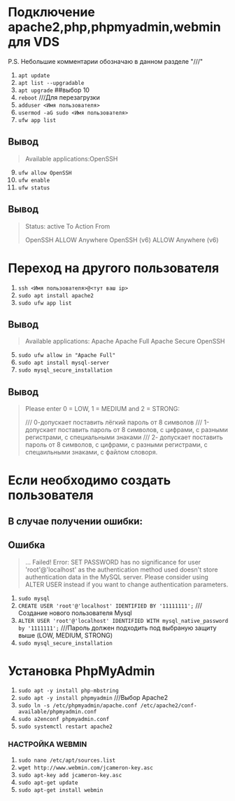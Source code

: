 # Подключение apache2,php,phpmyadmin,webmin для VDS
P.S. Небольшие комментарии обозначаю в данном разделе "///"

1) `apt update`
2) `apt list --upgradable`
3) `apt upgrade` ##выбор 10
4) `reboot`  ///Для перезагрузки
5) `adduser <Имя пользователя>`
6) `usermod -aG sudo <Имя пользователя>`
7) `ufw app list` 

## Вывод

> Available applications:OpenSSH 

9) `ufw allow OpenSSH`
10) `ufw enable`
11) `ufw status`

## Вывод

>Status: active
>To               Action   From
>
>OpenSSH          ALLOW    Anywhere
>OpenSSH (v6)     ALLOW    Anywhere (v6)

# Переход на другого пользователя
1) `ssh <Имя пользователя>@<тут ваш ip>`
2) `sudo apt install apache2`
3) `sudo ufw app list`

## Вывод

>Available applications:
>   Apache
>   Apache Full
>   Apache Secure
>   OpenSSH

5) `sudo ufw allow in "Apache Full"`
6) `sudo apt install mysql-server`
7) `sudo mysql_secure_installation`

## Вывод

>Please enter 0 = LOW, 1 = MEDIUM and 2 = STRONG:
>
>/// 0-допускает поставить лёгкий пароль от 8 символов
>/// 1-допускает поставить пароль от 8 символов, с цифрами, с разными регистрами, с специальными знаками
>/// 2- допускает поставить пароль от 8 символов, с цифрами, с разными регистрами, с спецаильными знаками, с файлом словоря.

# Если необходимо создать пользователя
## В случае получении ошибки:

## Ошибка

>… Failed! Error: SET PASSWORD has no significance for user 'root'@'localhost'
>as the authentication method used doesn't store authentication data in the MySQL server.
>Please consider using ALTER USER instead if you want to change authentication parameters.

1) `sudo mysql`
2) `CREATE USER 'root'@'localhost' IDENTIFIED BY '11111111';` ///Создание нового пользователя Mysql
3) `ALTER USER 'root'@'localhost' IDENTIFIED WITH mysql_native_password by '1111111';` ///Пароль должен подходить под выбраную защиту выше (LOW, MEDIUM, STRONG)
4) `sudo mysql_secure_installation`

# Установка PhpMyAdmin
1) `sudo apt -y install php-mbstring`
2) `sudo apt -y install phpmyadmin` ///Выбор Apache2
3) `sudo ln -s /etc/phpmyadmin/apache.conf /etc/apache2/conf-available/phpmyadmin.conf`
4) `sudo a2enconf phpmyadmin.conf`
5) `sudo systemctl restart apache2`
   
### НАСТРОЙКА WEBMIN
1) `sudo nano /etc/apt/sources.list`
2) `wget http://www.webmin.com/jcameron-key.asc`
3) `sudo apt-key add jcameron-key.asc`
4) `sudo apt-get update`
5) `sudo apt-get install webmin`
